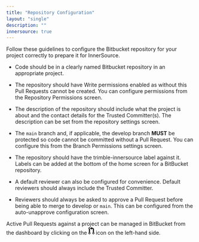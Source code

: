 ```yaml
---
title: "Repository Configuration"
layout: "single"
description: ""
innersource: true
---
```


Follow these guidelines to configure the Bitbucket repository for your project correctly to prepare it for InnerSource.

- Code should be in a clearly named Bitbucket repository in an appropriate project.

- The repository should have Write permissions enabled as without this Pull Requests cannot be created. You can configure permissions from the Repository Permissions screen.

- The description of the repository should include what the project is about and the contact details for the Trusted Committer(s). The description can be set from the repository settings screen.

- The `main` branch and, if applicable, the develop branch **MUST** be protected so code cannot be committed without a Pull Request. You can configure this from the Branch Permissions settings screen.

- The repository should have the trimble-innersource label against it. Labels can be added at the bottom of the home screen for a BitBucket repository.

- A default reviewer can also be configured for convenience. Default reviewers should always include the Trusted Committer.

- Reviewers should always be asked to approve a Pull Request before being able to merge to develop or `main`. This can be configured from the auto-unapprove configuration screen.

Active Pull Requests against a project can be managed in BitBucket from the dashboard by clicking on the  ![icon](/img/innersource/pull-request.png) icon on the left-hand side.
